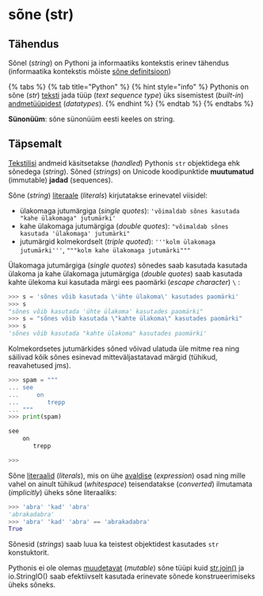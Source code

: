 # sõne (str)

## Tähendus

Sõnel (_string_) on Pythoni ja informaatiks kontekstis erinev tähendus (informaatika kontekstis mõiste [sõne definitsioon](../../../terminid/sonastik/sone-string.md))

{% tabs %}
{% tab title="Python" %}
{% hint style="info" %}
Pythonis on sõne (_str_) [teksti](../../../terminid/sonastik/tekst-text.md) jada tüüp (_text sequence type_) üks sisemistest (_built-in_) [andmetüüpidest](../../../terminid/sonastik/andmetueuep-datatype.md) (_datatypes_).&#x20;
{% endhint %}
{% endtab %}
{% endtabs %}

**Sünonüüm**: sõne sünonüüm eesti keeles on string.

## Täpsemalt

[Tekstilisi](../../../terminid/sonastik/tekst-text.md) andmeid käsitsetakse (_handled_) Pythonis `str` objektidega ehk sõnedega (_string_). Sõned (_strings_) on Unicode koodipunktide **muutumatud** (immutable) **jadad** (sequences).

Sõne (_string_) [literaale](../../../terminid/sonastik/literaal-literal.md) (_literals_) kirjutatakse erinevatel viisidel:

* ülakomaga jutumärgiga (_single quotes_): `'võimaldab sõnes kasutada "kahe ülakomaga" jutumärki'`
* kahe ülakomaga jutumärgiga (_double quotes_): `"võimaldab sõnes kasutada 'ülakomaga' jutumärki"`
* jutumärgid kolmekordselt (_triple quoted_): `'''kolm ülakomaga jutumärki'''`, `"""kolm kahe ülakomaga jutumärki"""`

Ülakomaga jutumärgiga (_single quotes_) sõnedes saab kasutada kasutada ülakoma ja kahe ülakomaga jutumärgiga (_double quotes_) saab kasutada kahte ülekoma kui kasutada märgi ees paomärki (_escape character_) `\` :

```python
>>> s = 'sõnes võib kasutada \'ühte ülakoma\' kasutades paomärki'
>>> s
"sõnes võib kasutada 'ühte ülakoma' kasutades paomärki"
>>> s = "sõnes võib kasutada \"kahte ülakoma\" kasutades paomärki"
>>> s
'sõnes võib kasutada "kahte ülakoma" kasutades paomärki'
```

Kolmekordsetes jutumärkides sõned võivad ulatuda üle mitme rea ning säilivad kõik sõnes esinevad mitteväljastatavad märgid (tühikud, reavahetused jms).

```python
>>> spam = """
... see
...     on
...        trepp
... """
>>> print(spam)

see
    on
       trepp

>>>
```

Sõne [literaalid](../../../terminid/sonastik/literaal-literal.md) (_literals_), mis  on ühe [avaldise](../../../terminid/sonastik/avaldis-expression.md) (_expression_) osad ning mille vahel on ainult tühikud (_whitespace_) teisendatakse (_converted_) ilmutamata (_implicitly_) üheks sõne literaaliks:

```python
>>> 'abra' 'kad' 'abra'
'abrakadabra'
>>> 'abra' 'kad' 'abra' == 'abrakadabra'
True
```

Sõnesid (_strings_) saab luua ka teistest objektidest kasutades `str` konstuktorit.

Pythonis ei ole olemas [muudetavat](../../../terminid/sonastik/muudetav-mutable.md) (_mutable_) sõne tüüpi kuid [str.join()](untitled/str.join.md) ja io.StringIO() saab efektiivselt kasutada erinevate sõnede konstrueerimiseks üheks sõneks.
